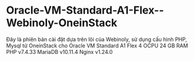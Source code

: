 # Oracle-VM-Standard-A1-Flex--Webinoly-OneinStack
Đây là phiên bản cài đặt dựa trên lõi của Webinoly, sử dụng cấu hình PHP, Mysql từ OneinStack cho Oracle VM Standard A1 Flex 4 OCPU 24 GB RAM
PHP v7.4.33 
MariaDB v10.11.4 
Nginx v1.24.0
